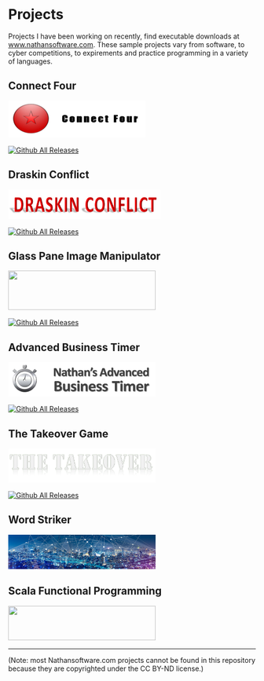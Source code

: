 # Projects
Projects I have been working on recently, find executable downloads at <a href="https://www.nathansoftware.com">www.nathansoftware.com</a>. These sample projects vary from software, to cyber competitions, to expirements and practice programming in a variety of languages.

## Connect Four   
[<img src="https://github.com/NRais/Projects/blob/master/Connect%20Four/Connect%20Four%20UI%20Java/connect_four_new.png" width="280" height="75">](https://nathansoftware.com/wordpress/connect-four/)

[![Github All Releases](https://img.shields.io/sourceforge/dt/nathansoftware-games.svg)](https://nathansoftware.com/wordpress/connect-four/)

## Draskin Conflict 
[<img src="https://github.com/NRais/Projects/blob/master/Draskin%20Conflict/app/src/main/res/drawable-mdpi/bannerlabel.png" width="310" height="60">](https://nathansoftware.com/wordpress/draskan-conflict/)

[![Github All Releases](https://img.shields.io/sourceforge/dt/draskin-conflict.svg)](https://nathansoftware.com/wordpress/draskan-conflict/)


## Glass Pane Image Manipulator 
[<img src="https://nathansoftware.com/wordpress/wp-content/uploads/2020/01/nathansoftware.png" width="300" height="80">](https://nathansoftware.com/wordpress/glass-pane/)

[![Github All Releases](https://img.shields.io/sourceforge/dt/glass-pane-image-collector.svg)](https://nathansoftware.com/wordpress/glass-pane/)

## Advanced Business Timer 
[<img src="https://github.com/NRais/Projects/blob/master/Advanced%20Business%20Timer/src/resources/business_timer.png" width="300" height="70">](https://nathansoftware.com/wordpress/desktop-timer/)

[![Github All Releases](https://img.shields.io/sourceforge/dt/desktop-stopwatch-timer.svg)](https://nathansoftware.com/wordpress/desktop-timer/)

## The Takeover Game 
[<img src="https://github.com/NRais/Projects/blob/master/The%20Takeover%20Game/Takeover/src/resources/menu/mainLabel.png" width="300" height="70">](https://nathansoftware.com/wordpress/the-takeover/)

[![Github All Releases](https://img.shields.io/badge/version-beta-orange.svg)](https://nathansoftware.com/wordpress/the-takeover/)

## Word Striker
[<img src="https://github.com/NRais/Projects/blob/master/WordStriker/logo.jpg" width="300" height="70">](https://nathansoftware.com/wordpress/word-striker/)

## Scala Functional Programming
[<img src="https://upload.wikimedia.org/wikipedia/commons/8/85/Scala_logo.png" width="300" height="70">](https://github.com/NRais/Projects/tree/master/Functional%20Programming%20in%20Scala/ScalaTestProject/src)

------

(Note: most Nathansoftware.com projects cannot be found in this repository because they are copyrighted under the CC BY-ND license.)
